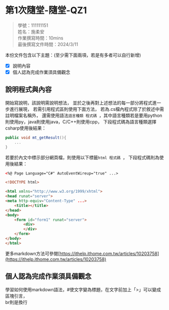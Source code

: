 # 第1次隨堂-隨堂-QZ1
>
>學號：111111151
><br />
>姓名：施柔安
><br />
>作業撰寫時間：10mins
><br />
>最後撰寫文件時間：2024/3/11
>

本份文件包含以下主題：(至少需下面兩項，若是有多者可以自行新增)
- [X] 說明內容
- [X] 個人認為完成作業須具備觀念

## 說明程式與內容

開始寫說明，該說明需說明想法，
並於之後再對上述想法的每一部分將程式進一步進行展現，
若需引用程式區則使用下面方法，
若為.cs檔內程式除了於敘述中需註明檔案名稱外，
還需使用語法```語言種類 程式碼 ```，其中語言種類若是要用python則使用py，java則使用java，C/C++則使用cpp，
下段程式碼為語言種類選擇csharp使用後結果：

```csharp
public void mt_getResult(){
    ...
}
```

若要於內文中標示部分網頁檔，則使用以下標籤```html 程式碼 ```，
下段程式碼則為使用後結果：

```html
<%@ Page Language="C#" AutoEventWireup="true" ...>

<!DOCTYPE html>

<html xmlns="http://www.w3.org/1999/xhtml">
<head runat="server">
<meta http-equiv="Content-Type" ...>
    <title></title>
</head>
<body>
    <form id="form1" runat="server">
        <div>
        </div>
    </form>
</body>
</html>
```
更多markdown方法可參閱[https://ithelp.ithome.com.tw/articles/10203758](https://ithelp.ithome.com.tw/articles/10203758)

## 個人認為完成作業須具備觀念

 學習如何使用markdown語法，#使文字變為標題，在文字前加上「>」可以變成區塊引言，<br>br則是換行